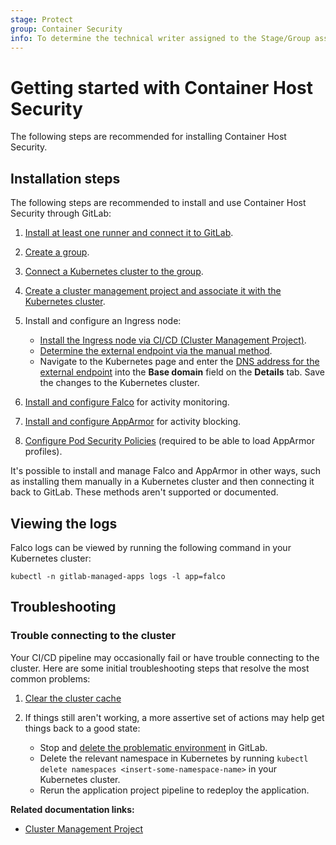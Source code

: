 ```yaml
---
stage: Protect
group: Container Security
info: To determine the technical writer assigned to the Stage/Group associated with this page, see https://about.gitlab.com/handbook/engineering/ux/technical-writing/#designated-technical-writers
---
```


# Getting started with Container Host Security

The following steps are recommended for installing Container Host Security.

## Installation steps

The following steps are recommended to install and use Container Host Security through GitLab:

1. [Install at least one runner and connect it to GitLab](https://docs.gitlab.com/runner/).
1. [Create a group](../../../../group/#create-a-group).
1. [Connect a Kubernetes cluster to the group](../../add_remove_clusters.md).
1. [Create a cluster management project and associate it with the Kubernetes cluster](../../../../clusters/management_project.md).

1. Install and configure an Ingress node:

   - [Install the Ingress node via CI/CD (Cluster Management Project)](../../../../clusters/applications.md#install-ingress-using-gitlab-cicd).
   - [Determine the external endpoint via the manual method](../../../../clusters/applications.md#determining-the-external-endpoint-manually).
   - Navigate to the Kubernetes page and enter the [DNS address for the external endpoint](../../add_remove_clusters.md#base-domain)
     into the **Base domain** field on the **Details** tab. Save the changes to the Kubernetes
     cluster.

1. [Install and configure Falco](../../../../clusters/applications.md#install-falco-using-gitlab-cicd)
   for activity monitoring.
1. [Install and configure AppArmor](../../../../clusters/applications.md#install-apparmor-using-gitlab-cicd)
   for activity blocking.
1. [Configure Pod Security Policies](../../../../clusters/applications.md#using-podsecuritypolicy-in-your-deployments)
   (required to be able to load AppArmor profiles).

It's possible to install and manage Falco and AppArmor in other ways, such as installing them
manually in a Kubernetes cluster and then connecting it back to GitLab. These methods aren't
supported or documented.

## Viewing the logs

Falco logs can be viewed by running the following command in your Kubernetes cluster:

```shell
kubectl -n gitlab-managed-apps logs -l app=falco
```

## Troubleshooting

### Trouble connecting to the cluster

Your CI/CD pipeline may occasionally fail or have trouble connecting to the cluster. Here are some
initial troubleshooting steps that resolve the most common problems:

1. [Clear the cluster cache](../../add_remove_clusters.md#clearing-the-cluster-cache)
1. If things still aren't working, a more assertive set of actions may help get things back to a
   good state:

   - Stop and [delete the problematic environment](../../../../../ci/environments/#delete-a-stopped-environment)
     in GitLab.
   - Delete the relevant namespace in Kubernetes by running
     `kubectl delete namespaces <insert-some-namespace-name>` in your Kubernetes cluster.
   - Rerun the application project pipeline to redeploy the application.

**Related documentation links:**

- [Cluster Management Project](../../../../clusters/management_project.md)
